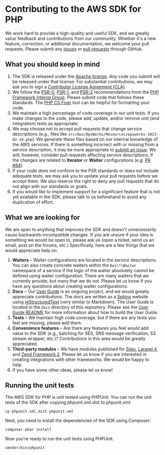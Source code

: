 # Contributing to the AWS SDK for PHP

We work hard to provide a high-quality and useful SDK, and we greatly value feedback and contributions from our
community. Whether it's a new feature, correction, or additional documentation, we welcome your pull requests.
Please submit any [issues][] or [pull requests][pull-requests] through GitHub.

## What you should keep in mind

1. The SDK is released under the [Apache license][license]. Any code you submit will be released under that license. For
   substantial contributions, we may ask you to sign a [Contributor License Agreement (CLA)][cla].
2. We follow the [PSR-0][], [PSR-1][], and [PSR-2][] recommendations from the [PHP Framework Interop Group][php-fig].
   Please submit code that follows these standards. The [PHP CS Fixer][cs-fixer] tool can be helpful for formatting your
   code.
3. We maintain a high percentage of code coverage in our unit tests. If you make changes to the code, please add,
   update, and/or remove unit (and integration) tests as appropriate.
4. We may choose not to accept pull requests that change service descriptions (e.g., files like
   `src/Aws/OpsWorks/Resources/opsworks-2013-02-18.php`). We generate these files based on our internal knowledge of
   the AWS services. If there is something incorrect with or missing from a service description, it may be more
   appropriate to [submit an issue][issues]. We *will*, however, consider pull requests affecting service descriptions,
   if the changes are related to **Iterator** or **Waiter** configurations (e.g. [PR #84][pr-84]).
5. If your code does not conform to the PSR standards or does not include adequate tests, we may ask you to update your
   pull requests before we accept them. We also reserve the right to deny any pull requests that do not align with our
   standards or goals.
6. If you would like to implement support for a significant feature that is not yet available in the SDK, please talk to
   us beforehand to avoid any duplication of effort.

## What we are looking for

We are open to anything that improves the SDK and doesn't unnecessarily cause backwards-incompatible changes. If you are
unsure if your idea is something we would be open to, please ask us (open a ticket, send us an email, post on the
forums, etc.) Specifically, here are a few things that we would appreciate help on:

1. **Waiters** – Waiter configurations are located in the service descriptions. You can also create concrete waiters
   within the `Aws\*\Waiter` namespace of a service if the logic of the waiter absolutely cannot be defined using waiter
   configuration. There are many waiters that we currently provide, but many that we do not. Please let us know if you
   have any questions about creating waiter configurations.
2. **Docs** – Our [User Guide][user-guide] is an ongoing project, and we would greatly appreciate contributions. The
   docs are written as a [Sphinx][] website using [reStructuredText][] (very similar to Markdown). The User Guide is
   located in the `docs` directory of this repository. Please see the [User Guide README][docs-readme] for more
   information about how to build the User Guide.
3. **Tests** – We maintain high code coverage, but if there are any tests you feel are missing, please add them.
4. **Convenience features** – Are there any features you feel would add value to the SDK (e.g., batching for SES, SNS
   message verification, S3 stream wrapper, etc.)? Contributions in this area would be greatly appreciated.
5. **Third-party modules** – We have modules published for [Silex](mod-silex), [Laravel 4](mod-laravel), and [Zend
   Framework 2][mod-zf2]. Please let us know if you are interested in creating integrations with other frameworks. We
   would be happy to help.
6. If you have some other ideas, please let us know!

## Running the unit tests

The AWS SDK for PHP is unit tested using PHPUnit. You can run the unit tests of the SDK after copying
phpunit.xml.dist to phpunit.xml:

    cp phpunit.xml.dist phpunit.xml

Next, you need to install the dependencies of the SDK using Composer:

    composer.phar install

Now you're ready to run the unit tests using PHPUnit:

    vendor/bin/phpunit

[issues]: https://github.com/aws/aws-sdk-php/issues
[pull-requests]: https://github.com/aws/aws-sdk-php/pulls
[license]: http://aws.amazon.com/apache2.0/
[cla]: http://en.wikipedia.org/wiki/Contributor_License_Agreement
[psr-0]: https://github.com/php-fig/fig-standards/blob/master/accepted/PSR-0.md
[psr-1]: https://github.com/php-fig/fig-standards/blob/master/accepted/PSR-1-basic-coding-standard.md
[psr-2]: https://github.com/php-fig/fig-standards/blob/master/accepted/PSR-2-coding-style-guide.md
[php-fig]: http://php-fig.org
[cs-fixer]: http://cs.sensiolabs.org/
[user-guide]: http://docs.aws.amazon.com/aws-sdk-php/guide/latest/index.html
[sphinx]: http://sphinx-doc.org/
[restructuredtext]: http://sphinx-doc.org/rest.html
[docs-readme]: https://github.com/aws/aws-sdk-php/blob/master/docs/README.md
[mod-silex]: https://github.com/aws/aws-sdk-php-silex
[mod-laravel]: https://github.com/aws/aws-sdk-php-laravel
[mod-zf2]: https://github.com/aws/aws-sdk-php-zf2
[pr-84]: https://github.com/aws/aws-sdk-php/pull/84
